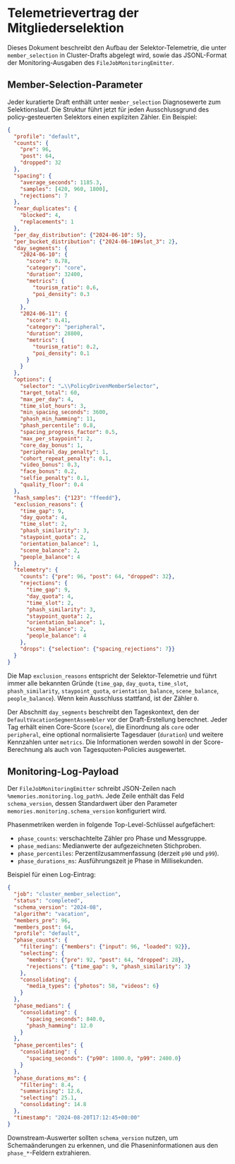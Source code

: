 # Telemetrievertrag der Mitgliederselektion

Dieses Dokument beschreibt den Aufbau der Selektor-Telemetrie, die unter
`member_selection` in Cluster-Drafts abgelegt wird, sowie das JSONL-Format der
Monitoring-Ausgaben des `FileJobMonitoringEmitter`.

## Member-Selection-Parameter

Jeder kuratierte Draft enthält unter `member_selection` Diagnosewerte zum
Selektionslauf. Die Struktur führt jetzt für jeden Ausschlussgrund des
policy-gesteuerten Selektors einen expliziten Zähler. Ein Beispiel:

```json
{
  "profile": "default",
  "counts": {
    "pre": 96,
    "post": 64,
    "dropped": 32
  },
  "spacing": {
    "average_seconds": 1185.3,
    "samples": [420, 960, 1800],
    "rejections": 7
  },
  "near_duplicates": {
    "blocked": 4,
    "replacements": 1
  },
  "per_day_distribution": {"2024-06-10": 5},
  "per_bucket_distribution": {"2024-06-10#slot_3": 2},
  "day_segments": {
    "2024-06-10": {
      "score": 0.78,
      "category": "core",
      "duration": 32400,
      "metrics": {
        "tourism_ratio": 0.6,
        "poi_density": 0.3
      }
    },
    "2024-06-11": {
      "score": 0.41,
      "category": "peripheral",
      "duration": 28800,
      "metrics": {
        "tourism_ratio": 0.2,
        "poi_density": 0.1
      }
    }
  },
  "options": {
    "selector": "…\\PolicyDrivenMemberSelector",
    "target_total": 60,
    "max_per_day": 4,
    "time_slot_hours": 3,
    "min_spacing_seconds": 3600,
    "phash_min_hamming": 11,
    "phash_percentile": 0.8,
    "spacing_progress_factor": 0.5,
    "max_per_staypoint": 2,
    "core_day_bonus": 1,
    "peripheral_day_penalty": 1,
    "cohort_repeat_penalty": 0.1,
    "video_bonus": 0.3,
    "face_bonus": 0.2,
    "selfie_penalty": 0.1,
    "quality_floor": 0.4
  },
  "hash_samples": {"123": "ffeedd"},
  "exclusion_reasons": {
    "time_gap": 9,
    "day_quota": 4,
    "time_slot": 2,
    "phash_similarity": 3,
    "staypoint_quota": 2,
    "orientation_balance": 1,
    "scene_balance": 2,
    "people_balance": 4
  },
  "telemetry": {
    "counts": {"pre": 96, "post": 64, "dropped": 32},
    "rejections": {
      "time_gap": 9,
      "day_quota": 4,
      "time_slot": 2,
      "phash_similarity": 3,
      "staypoint_quota": 2,
      "orientation_balance": 1,
      "scene_balance": 2,
      "people_balance": 4
    },
    "drops": {"selection": {"spacing_rejections": 7}}
  }
}
```

Die Map `exclusion_reasons` entspricht der Selektor-Telemetrie und führt immer
alle bekannten Gründe (`time_gap`, `day_quota`, `time_slot`,
`phash_similarity`, `staypoint_quota`, `orientation_balance`,
`scene_balance`, `people_balance`). Wenn kein Ausschluss stattfand, ist der
Zähler `0`.

Der Abschnitt `day_segments` beschreibt den Tageskontext, den der
`DefaultVacationSegmentAssembler` vor der Draft-Erstellung berechnet. Jeder Tag
erhält einen Core-Score (`score`), die Einordnung als `core` oder `peripheral`,
eine optional normalisierte Tagesdauer (`duration`) und weitere Kennzahlen
unter `metrics`. Die Informationen werden sowohl in der Score-Berechnung als
auch von Tagesquoten-Policies ausgewertet.

## Monitoring-Log-Payload

Der `FileJobMonitoringEmitter` schreibt JSON-Zeilen nach
`%memories.monitoring.log_path%`. Jede Zeile enthält das Feld
`schema_version`, dessen Standardwert über den Parameter
`memories.monitoring.schema_version` konfiguriert wird.

Phasenmetriken werden in folgende Top-Level-Schlüssel aufgefächert:

- `phase_counts`: verschachtelte Zähler pro Phase und Messgruppe.
- `phase_medians`: Medianwerte der aufgezeichneten Stichproben.
- `phase_percentiles`: Perzentilzusammenfassung (derzeit `p90` und `p99`).
- `phase_durations_ms`: Ausführungszeit je Phase in Millisekunden.

Beispiel für einen Log-Eintrag:

```json
{
  "job": "cluster_member_selection",
  "status": "completed",
  "schema_version": "2024-08",
  "algorithm": "vacation",
  "members_pre": 96,
  "members_post": 64,
  "profile": "default",
  "phase_counts": {
    "filtering": {"members": {"input": 96, "loaded": 92}},
    "selecting": {
      "members": {"pre": 92, "post": 64, "dropped": 28},
      "rejections": {"time_gap": 9, "phash_similarity": 3}
    },
    "consolidating": {
      "media_types": {"photos": 58, "videos": 6}
    }
  },
  "phase_medians": {
    "consolidating": {
      "spacing_seconds": 840.0,
      "phash_hamming": 12.0
    }
  },
  "phase_percentiles": {
    "consolidating": {
      "spacing_seconds": {"p90": 1800.0, "p99": 2400.0}
    }
  },
  "phase_durations_ms": {
    "filtering": 8.4,
    "summarising": 12.6,
    "selecting": 25.1,
    "consolidating": 14.8
  },
  "timestamp": "2024-08-20T17:12:45+00:00"
}
```

Downstream-Auswerter sollten `schema_version` nutzen, um Schemaänderungen zu
erken­nen, und die Phaseninformationen aus den `phase_*`-Feldern extrahieren.
